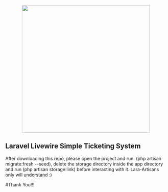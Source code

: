 <p align="center"><a href="https://laravel.com" target="_blank"><img src="https://raw.githubusercontent.com/laravel/art/master/logo-lockup/5%20SVG/2%20CMYK/1%20Full%20Color/laravel-logolockup-cmyk-red.svg" width="400"></a></p>

## Laravel Livewire Simple Ticketing System

After downloading this repo, please open the project and run:
(php artisan migrate:fresh --seed), delete the storage directory inside the app directory and run (php artisan storage:link) before interacting with it.
Lara-Artisans only will understand :)

#Thank You!!!
